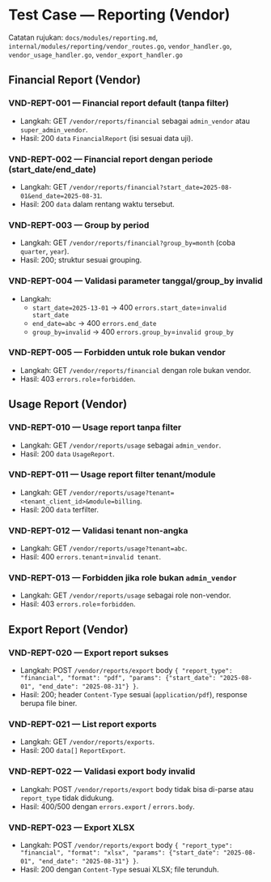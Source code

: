 # Test Case — Reporting (Vendor)

Catatan rujukan: `docs/modules/reporting.md`, `internal/modules/reporting/vendor_routes.go`, `vendor_handler.go`, `vendor_usage_handler.go`, `vendor_export_handler.go`

## Financial Report (Vendor)

### VND-REPT-001 — Financial report default (tanpa filter)
- Langkah: GET `/vendor/reports/financial` sebagai `admin_vendor` atau `super_admin_vendor`.
- Hasil: 200 `data` `FinancialReport` (isi sesuai data uji).

### VND-REPT-002 — Financial report dengan periode (start_date/end_date)
- Langkah: GET `/vendor/reports/financial?start_date=2025-08-01&end_date=2025-08-31`.
- Hasil: 200 `data` dalam rentang waktu tersebut.

### VND-REPT-003 — Group by period
- Langkah: GET `/vendor/reports/financial?group_by=month` (coba `quarter`, `year`).
- Hasil: 200; struktur sesuai grouping.

### VND-REPT-004 — Validasi parameter tanggal/group_by invalid
- Langkah:
  - `start_date=2025-13-01` → 400 `errors.start_date`=`invalid start_date`
  - `end_date=abc` → 400 `errors.end_date`
  - `group_by=invalid` → 400 `errors.group_by`=`invalid group_by`

### VND-REPT-005 — Forbidden untuk role bukan vendor
- Langkah: GET `/vendor/reports/financial` dengan role bukan vendor.
- Hasil: 403 `errors.role`=`forbidden`.

## Usage Report (Vendor)

### VND-REPT-010 — Usage report tanpa filter
- Langkah: GET `/vendor/reports/usage` sebagai `admin_vendor`.
- Hasil: 200 `data` `UsageReport`.

### VND-REPT-011 — Usage report filter tenant/module
- Langkah: GET `/vendor/reports/usage?tenant=<tenant_client_id>&module=billing`.
- Hasil: 200 `data` terfilter.

### VND-REPT-012 — Validasi tenant non-angka
- Langkah: GET `/vendor/reports/usage?tenant=abc`.
- Hasil: 400 `errors.tenant`=`invalid tenant`.

### VND-REPT-013 — Forbidden jika role bukan `admin_vendor`
- Langkah: GET `/vendor/reports/usage` sebagai role non-vendor.
- Hasil: 403 `errors.role`=`forbidden`.

## Export Report (Vendor)

### VND-REPT-020 — Export report sukses
- Langkah: POST `/vendor/reports/export` body `{ "report_type": "financial", "format": "pdf", "params": {"start_date": "2025-08-01", "end_date": "2025-08-31"} }`.
- Hasil: 200; header `Content-Type` sesuai (`application/pdf`), response berupa file biner.

### VND-REPT-021 — List report exports
- Langkah: GET `/vendor/reports/exports`.
- Hasil: 200 `data[]` `ReportExport`.

### VND-REPT-022 — Validasi export body invalid
- Langkah: POST `/vendor/reports/export` body tidak bisa di-parse atau `report_type` tidak didukung.
- Hasil: 400/500 dengan `errors.export` / `errors.body`.

### VND-REPT-023 — Export XLSX
- Langkah: POST `/vendor/reports/export` body `{ "report_type": "financial", "format": "xlsx", "params": {"start_date": "2025-08-01", "end_date": "2025-08-31"} }`.
- Hasil: 200 dengan `Content-Type` sesuai XLSX; file terunduh.
